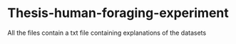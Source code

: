 # Thesis-human-foraging-experiment
All the files contain a txt file containing explanations of the datasets
